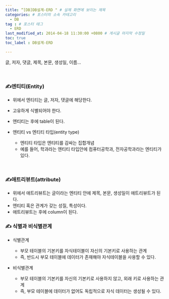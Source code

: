 ```yaml
---
title: “[DB]DB설계-ERD " # 실제 화면에 보이는 제목
categories: # 포스터의 소속 카테고리
  - DB
tag : # 포스터 태그
  - ERD
last_modified_at: 2014-04-18 11:30:00 +0800 # 게시글 마지막 수정일
toc: true
toc_label : DB설계-ERD

---
```


글, 저자, 댓글, 제목, 본문, 생성일, 이름...

<br>

### ✍엔티티(Entity)

- 위에서 엔티티는 글, 저자, 댓글에 해당한다.
- 고유하게 식별되어야 한다.

- 엔티티는 후에 table이 된다.

- 엔티티 vs 엔티티 타입(entity type)
  - 엔티티 타입은 엔티티를 감싸는 집합개념
  - 예를 들어, 학과라는 엔티티 타입안에 컴퓨터공학과, 전자공학과라는 엔티티가 있다.

<br>

### 

### ✍애트리뷰트(attribute)

- 위에서 애트리뷰트는 글이라는 엔티티 안에 제목, 본문, 생성일이 애트리뷰트가 된다.
- 엔티티 혹은 관계가 갖는 성질, 특성이다.
- 애트리뷰트는 후에 column이 된다.



### ✍ 식별과 비식별관계

- 식별관계

  - 부모 테이블의 기본키를 자식테이블이 자신의 기본키로 사용하는 관계
  - 즉, 반드시 부모 테이블에 데이터가 존재해야 자식테이블을 사용할 수 있다.

- 비식별관계

  - 부모 테이블의 기본키를 자신의 기본키로 사용하지 않고, 외래 키로 사용하는 관계
  - 즉, 부모 테이블에 데이터가 없어도 독립적으로 자식 데이터는 생성될 수 있다.

  

